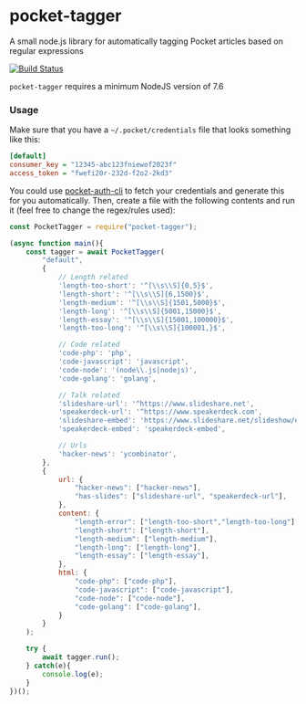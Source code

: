 # pocket-tagger

A small node.js library for automatically tagging Pocket articles based on regular expressions

[![Build Status](https://api.travis-ci.org/mheap/pocket-tagger.svg?branch=master)](https://travis-ci.org/mheap/pocket-tagger)

`pocket-tagger` requires a minimum NodeJS version of 7.6

### Usage

Make sure that you have a `~/.pocket/credentials` file that looks something like this:

```ini
[default]
consumer_key = "12345-abc123fniewof2023f"
access_token = "fwefi20r-232d-f2o2-2kd3"
```

You could use [pocket-auth-cli](https://github.com/mheap/pocket-auth-cli) to fetch your credentials and generate this for you automatically. Then, create a file with the following contents and run it (feel free to change the regex/rules used):

```javascript
const PocketTagger = require("pocket-tagger");

(async function main(){
    const tagger = await PocketTagger(
        "default",
        {
            // Length related
            'length-too-short': '^[\\s\\S]{0,5}$',
            'length-short': '^[\\s\\S]{6,1500}$',
            'length-medium': '^[\\s\\S]{1501,5000}$',
            'length-long': '^[\\s\\S]{5001,15000}$',
            'length-essay': '^[\\s\\S]{15001,100000}$',
            'length-too-long': '^[\\s\\S]{100001,}$',

            // Code related
            'code-php': 'php',
            'code-javascript': 'javascript',
            'code-node': '(node\\.js|nodejs)',
            'code-golang': 'golang',

            // Talk related
            'slideshare-url': '^https://www.slideshare.net',
            'speakerdeck-url': '^https://www.speakerdeck.com',
            'slideshare-embed': 'https://www.slideshare.net/slideshow/embed_code',
            'speakerdeck-embed': 'speakerdeck-embed',

            // Urls
            'hacker-news': 'ycombinator',
        },
        {
            url: {
                "hacker-news": ["hacker-news"],
                "has-slides": ["slideshare-url", "speakerdeck-url"],
            },
            content: {
                "length-error": ["length-too-short","length-too-long"],
                "length-short": ["length-short"],
                "length-medium": ["length-medium"],
                "length-long": ["length-long"],
                "length-essay": ["length-essay"],
            },
            html: {
                "code-php": ["code-php"],
                "code-javascript": ["code-javascript"],
                "code-node": ["code-node"],
                "code-golang": ["code-golang"],
            }
        }
    );

    try {
        await tagger.run();
    } catch(e){
        console.log(e);
    }
})();
```
